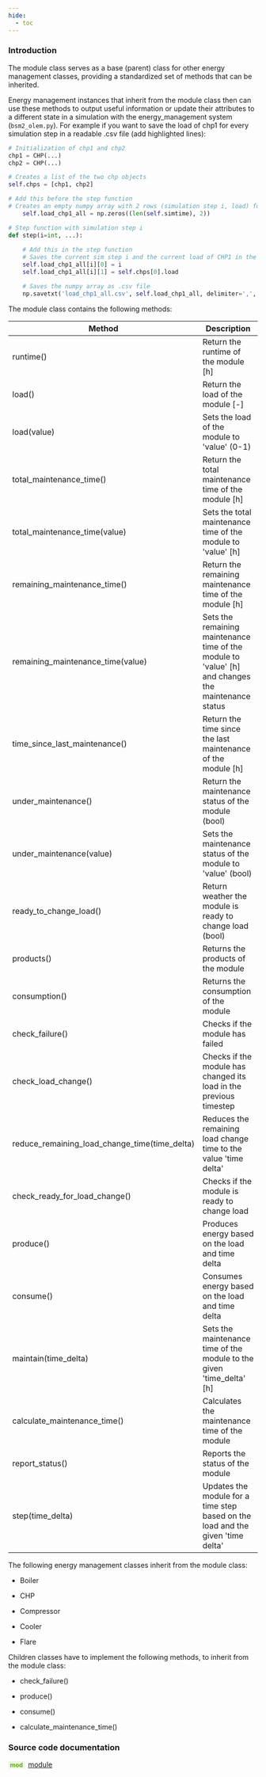 ```yaml
---
hide:
  - toc
---
```


### Introduction

The module class serves as a base (parent) class for other energy management classes, providing a standardized set of methods that can be inherited.

Energy management instances that inherit from the module class then can use these methods to output useful information or update their attributes to a different state in a simulation with the energy_management system (`bsm2_olem.py`). For example if you want to save the load of chp1 for every simulation step in a readable .csv file (add highlighted lines):

``` py title="bsm2_olem.py", hl_lines="10 17 18 21"
# Initialization of chp1 and chp2
chp1 = CHP(...)
chp2 = CHP(...)

# Creates a list of the two chp objects
self.chps = [chp1, chp2]

# Add this before the step function
# Creates an empty numpy array with 2 rows (simulation step i, load) for the whole simulation
    self.load_chp1_all = np.zeros((len(self.simtime), 2))

# Step function with simulation step i
def step(i=int, ...):
    
    # Add this in the step function
    # Saves the current sim step i and the current load of CHP1 in the numpy array
    self.load_chp1_all[i][0] = i
    self.load_chp1_all[i][1] = self.chps[0].load

    # Saves the numpy array as .csv file
    np.savetxt('load_chp1_all.csv', self.load_chp1_all, delimiter=',', fmt='%.2f')
```

The module class contains the following methods:

| Method | Description |
| ------ | ----------- |
| runtime() | Return the runtime of the module [h] |
| load() | Return the load of the module [-] |
| load(value) | Sets the load of the module to 'value' (0-1) |
| total_maintenance_time() | Return the total maintenance time of the module [h] |
| total_maintenance_time(value) | Sets the total maintenance time of the module to 'value' [h] |
| remaining_maintenance_time() | Return the remaining maintenance time of the module [h] |
| remaining_maintenance_time(value) | Sets the remaining maintenance time of the module to 'value' [h] and changes the maintenance status |
| time_since_last_maintenance() | Return the time since the last maintenance of the module [h] |
| under_maintenance() | Return the maintenance status of the module (bool) |
| under_maintenance(value) | Sets the maintenance status of the module to 'value' (bool) |
| ready_to_change_load() | Return weather the module is ready to change load (bool) |
| products() | Returns the products of the module |
| consumption() | Returns the consumption of the module |
| check_failure() | Checks if the module has failed |
| check_load_change() | Checks if the module has changed its load in the previous timestep |
| reduce_remaining_load_change_time(time_delta) | Reduces the remaining load change time to the value 'time delta' |
| check_ready_for_load_change() | Checks if the module is ready to change load |
| produce() | Produces energy based on the load and time delta |
| consume() | Consumes energy based on the load and time delta |
| maintain(time_delta) | Sets the maintenance time of the module to the given 'time_delta' [h] |
| calculate_maintenance_time() | Calculates the maintenance time of the module |
| report_status() | Reports the status of the module |
| step(time_delta) | Updates the module for a time step based on the load and the given 'time delta' |

The following energy management classes inherit from the module class:

- Boiler

- CHP

- Compressor

- Cooler

- Flare

Children classes have to implement the following methods, to inherit from the module class:

- check_failure()

- produce()

- consume()

- calculate_maintenance_time()


### Source code documentation

<span style=
  "color: #5cad0f;
  font-weight: bold;
  font-size: .85em;
  background-color: #5cad0f1a;
  padding: 0 .3em;
  border-radius: .1rem;
  margin-right: 0.2rem;">
mod</span> [module](/reference/bsm2_python/energy_management/module)
